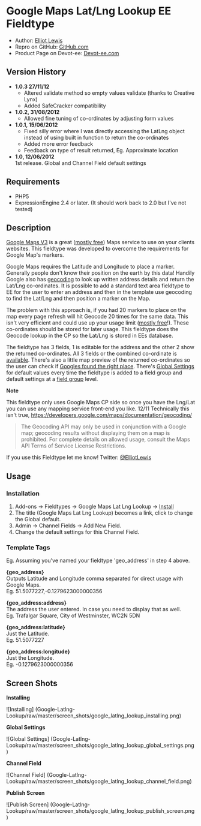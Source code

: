 Google Maps Lat/Lng Lookup EE Fieldtype
=======================================

 * Author:					[Elliot Lewis](http://notwothesame.com)
 * Repro on GitHub:			[GitHub.com](https://github.com/elliotlewis/Google-Latlng-Lookup)
 * Product Page on Devot-ee:	[Devot-ee.com](http://devot-ee.com/add-ons/google-latlng-lookup)


Version History
---------------
 * __1.0.3 27/11/12__
   - Altered validate method so empty values validate (thanks to Creative Lynx)
   - Added SafeCracker compatibility
 * __1.0.2, 31/08/2012__
   - Allowed fine tuning of co-ordinates by adjusting form values
 * __1.0.1, 15/06/2012__  
   - Fixed silly error where I was directly accessing the LatLng object instead of using built in function to return the co-ordinates
   - Added more error feedback
   - Feedback on type of result returned, Eg. Approximate location
 * __1.0, 12/06/2012__  
    1st release. Global and Channel Field default settings


Requirements
------------

 * PHP5
 * ExpressionEngine 2.4 or later. (It should work back to 2.0 but I've not tested)


Description
-----------

[Google Maps V3] is a great ([mostly free]) Maps service to use on your clients websites. This fieldtype was developed to overcome the requirements for Google Map's markers.

Google Maps requires the Latitude and Longitude to place a marker. Generally people don't know their position on the earth by this data! Handily Google also has [geocoding] to look up written address details and return the Lat/Lng co-ordinates. It is possible to add a standard text area fieldtype to EE for the user to enter an address and then in the template use geocoding to find the Lat/Lng and then position a marker on the Map.

The problem with this approach is, if you had 20 markers to place on the map every page refresh will hit Geocode 20 times for the same data. This isn't very efficient and could use up your usage limit ([mostly free]!). These co-ordinates should be stored for later usage. This fieldtype does the Geocode lookup in the CP so the Lat/Lng is stored in EEs database.

The fieldtype has 3 fields, 1 is editable for the address and the other 2 show the returned co-ordinates. All 3 fields or the combined co-ordinate is [available](#templatetags). There's also a little map preview of the returned co-ordinates so the user can check if [Googles found the right place](#publish_screen). There's [Global Settings](#global_settings) for default values every time the fieldtype is added to a field group and default settings at a [field group](#channel_field) level.

**Note**

This fieldtype only uses Google Maps CP side so once you have the Lng/Lat you can use any mapping service front-end you like.
12/11 Technically this isn't true, https://developers.google.com/maps/documentation/geocoding/
> The Geocoding API may only be used in conjunction with a Google map; geocoding results without displaying them on a map is prohibited. For complete details on allowed usage, consult the Maps API Terms of Service License Restrictions.

If you use this Fieldtype let me know! Twitter: [@ElliotLewis](http://www.twitter.com/elliotlewis)


Usage
-----

### Installation ###
1. Add-ons -> Fieldtypes -> Google Maps Lat Lng Lookup -> [Install](#Installing)
2. The title (Google Maps Lat Lng Lookup) becomes a link, click to change the Global default.
3. Admin -> Channel Fields -> Add New Field.
4. Change the default settings for this Channel Field.

### Template Tags ###
Eg. Assuming you've named your fieldtype 'geo_address' in step 4 above.

**{geo_address}**  
Outputs Latitude and Longitude comma separated for direct usage with Google Maps.  
Eg. 51.5077227,-0.1279623000000356

**{geo_address:address}**  
The address the user entered. In case you need to display that as well.  
Eg. Trafalgar Square, City of Westminster, WC2N 5DN

**{geo_address:latitude}**  
Just the Latitude.  
Eg. 51.5077227

**{geo_address:longitude}**  
Just the Longitude.  
Eg. -0.1279623000000356


Screen Shots
------------

<a id="installation">**Installing**</a>

![Installing] (Google-Latlng-Lookup/raw/master/screen_shots/google_latlng_lookup_installing.png)

<a id="global_settings">**Global Settings**</a>

![Global Settings] (Google-Latlng-Lookup/raw/master/screen_shots/google_latlng_lookup_global_settings.png)

<a id="channel_field">**Channel Field**</a>

![Channel Field] (Google-Latlng-Lookup/raw/master/screen_shots/google_latlng_lookup_channel_field.png)

<a id="publish_screen">**Publish Screen**</a>

![Publish Screen] (Google-Latlng-Lookup/raw/master/screen_shots/google_latlng_lookup_publish_screen.png)


[Google Maps V3]: (https://developers.google.com/maps/documentation/javascript/)
[mostly free]: (https://developers.google.com/maps/documentation/javascript/usage#usage_limits)
[geocoding]: (https://developers.google.com/maps/documentation/javascript/geocoding)